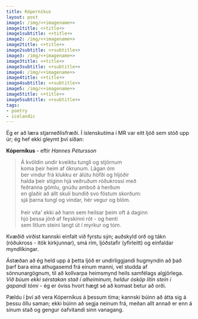 ```yaml
---
title: Kóperníkus
layout: post
image1: /img/<+imagename+>
image1title: <+title+>
image1subtitle: <+title+>
image2: /img/<+imagename+>
image2title: <+title+>
image2subtitle: <+subtitle+>
image3: /img/<+imagename+>
image3title: <+title+>
image3subtitle: <+subtitle+>
image4: /img/<+imagename+>
image4title: <+title+>
image4subtitle: <+subtitle+>
image5: /img/<+imagename+>
image5title: <+title+>
image5subtitle: <+subtitle+>
tags:
- poetry
- icelandic
---
```


Ég er að læra stjarneðlisfræði.
Í íslenskutíma í MR var eitt ljóð sem stóð upp úr; ég hef ekki gleymt því síðan:

<b>Kóperníkus</b> - eftir <i>Hannes Pétursson</i>

<blockquote>
	Á kvöldin undir kveiktu tungli og stjörnum <br/>
	koma þeir heim af ökrunum. Lágan óm <br/>
	ber vindur frá klukku er álútu höfði og hljóðir <br/>
	halda þeir stíginn hjá veðruðum róðukrossi með <br/>
	feðranna gömlu, gnúðu amboð á herðum <br/>
	en glaðir að allt skuli bundið svo föstum skorðum: <br/>
	sjá þarna tungl og vindar, hér vegur og blóm.<br/>
	<br/>
	Þeir vita' ekki að hann sem heilsar þeim oft á daginn <br/>
	hjó þessa jörð af feyskinni rót - og henti <br/>
	sem litlum steini langt út í myrkur og tóm.<br/>
</blockquote>

Kvæðið virðist kannski einfalt við fyrstu sýn; auðskyld orð og tákn (róðukross - ítök kirkjunnar), smá rím, ljóðstafir (yfirleitt) og einfaldar myndlíkingar.

Ástæðan að ég held upp á þetta ljóð er undirliggjandi hugmyndin að það þarf bara eina athugasemd frá einum manni, vel studda af sönnunargögnum, til að kollvarpa heimsmynd heils samfélags algjörlega.
<i>Við búum ekki sérstakan stað í alheiminum, heldur ósköp lítin stein í gapandi tómi</i> - ég er óviss hvort hægt sé að komast betur að orði.

Pældu í því að vera Kóperníkus á þessum tíma; kannski búinn að átta sig á þessu öllu saman; ekki búinn að segja neinum frá, meðan allt annað er enn á sínum stað og gengur óafvitandi sinn vanagang.
